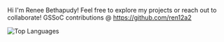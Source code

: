Hi 
I'm Renee Bethapudy!
Feel free to explore my projects or reach out to collaborate!
GSSoC contributions @ https://github.com/ren12a2

![Top Languages](https://github-readme-stats.vercel.app/api/top-langs/?username=RMB1907&theme=vue&card_width=500)

<!--
**RMB1907/RMB1907** is a ✨ _special_ ✨ repository because its `README.md` (this file) appears on your GitHub profile.

Here are some ideas to get you started:

- 🔭 I’m currently working on ...
- 🌱 I’m currently learning ...
- 👯 I’m looking to collaborate on ...
- 🤔 I’m looking for help with ...
- 💬 Ask me about ...
- 📫 How to reach me: ...
- 😄 Pronouns: ...
- ⚡ Fun fact: ...
-->
